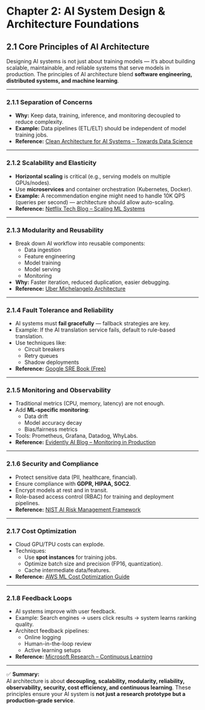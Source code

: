 # Chapter 2: AI System Design & Architecture Foundations

## 2.1 Core Principles of AI Architecture

Designing AI systems is not just about training models — it’s about building scalable, maintainable, and reliable systems that serve models in production. The principles of AI architecture blend **software engineering, distributed systems, and machine learning**.

---

### 2.1.1 Separation of Concerns

- **Why:** Keep data, training, inference, and monitoring decoupled to reduce complexity.
- **Example:** Data pipelines (ETL/ELT) should be independent of model training jobs.
- **Reference:** [Clean Architecture for AI Systems – Towards Data Science](https://towardsdatascience.com/clean-architecture-for-machine-learning-systems-8b42f322648d)

---

### 2.1.2 Scalability and Elasticity

- **Horizontal scaling** is critical (e.g., serving models on multiple GPUs/nodes).
- Use **microservices** and container orchestration (Kubernetes, Docker).
- **Example:** A recommendation engine might need to handle 10K QPS (queries per second) — architecture should allow auto-scaling.
- **Reference:** [Netflix Tech Blog – Scaling ML Systems](https://netflixtechblog.com/)

---

### 2.1.3 Modularity and Reusability

- Break down AI workflow into reusable components:
  - Data ingestion
  - Feature engineering
  - Model training
  - Model serving
  - Monitoring
- **Why:** Faster iteration, reduced duplication, easier debugging.
- **Reference:** [Uber Michelangelo Architecture](https://eng.uber.com/michelangelo/)

---

### 2.1.4 Fault Tolerance and Reliability

- AI systems must **fail gracefully** — fallback strategies are key.
- Example: If the AI translation service fails, default to rule-based translation.
- Use techniques like:
  - Circuit breakers
  - Retry queues
  - Shadow deployments
- **Reference:** [Google SRE Book (Free)](https://sre.google/sre-book/table-of-contents/)

---

### 2.1.5 Monitoring and Observability

- Traditional metrics (CPU, memory, latency) are not enough.
- Add **ML-specific monitoring**:
  - Data drift
  - Model accuracy decay
  - Bias/fairness metrics
- Tools: Prometheus, Grafana, Datadog, WhyLabs.
- **Reference:** [Evidently AI Blog – Monitoring in Production](https://www.evidentlyai.com/blog)

---

### 2.1.6 Security and Compliance

- Protect sensitive data (PII, healthcare, financial).
- Ensure compliance with **GDPR, HIPAA, SOC2**.
- Encrypt models at rest and in transit.
- Role-based access control (RBAC) for training and deployment pipelines.
- **Reference:** [NIST AI Risk Management Framework](https://www.nist.gov/itl/ai-risk-management-framework)

---

### 2.1.7 Cost Optimization

- Cloud GPU/TPU costs can explode.
- Techniques:
  - Use **spot instances** for training jobs.
  - Optimize batch size and precision (FP16, quantization).
  - Cache intermediate data/features.
- **Reference:** [AWS ML Cost Optimization Guide](https://aws.amazon.com/machine-learning/cost-optimization/)

---

### 2.1.8 Feedback Loops

- AI systems improve with user feedback.
- Example: Search engines → users click results → system learns ranking quality.
- Architect feedback pipelines:
  - Online logging
  - Human-in-the-loop review
  - Active learning setups
- **Reference:** [Microsoft Research – Continuous Learning](https://www.microsoft.com/en-us/research/publication/continuous-learning-ai-systems/)

---

✅ **Summary:**  
AI architecture is about **decoupling, scalability, modularity, reliability, observability, security, cost efficiency, and continuous learning**. These principles ensure your AI system is **not just a research prototype but a production-grade service**.
